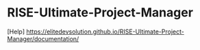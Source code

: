 # RISE-Ultimate-Project-Manager
[Help] https://elitedevsolution.github.io/RISE-Ultimate-Project-Manager/documentation/
